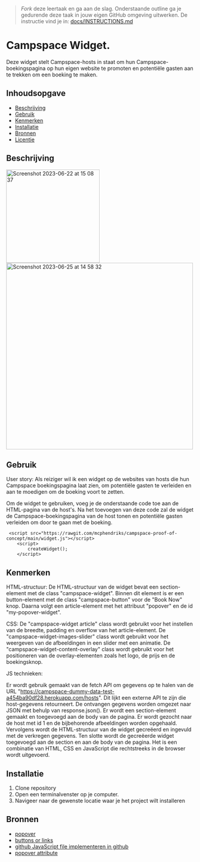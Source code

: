 > _Fork_ deze leertaak en ga aan de slag. Onderstaande outline ga je gedurende deze taak in jouw eigen GitHub omgeving uitwerken. De instructie vind je in: [docs/INSTRUCTIONS.md](docs/INSTRUCTIONS.md)

#  Campspace Widget.

Deze widget stelt Campspace-hosts in staat om hun Campspace-boekingspagina op hun eigen website te promoten en potentiële gasten aan te trekken om een boeking te maken.

## Inhoudsopgave

  * [Beschrijving](#beschrijving)
  * [Gebruik](#gebruik)
  * [Kenmerken](#kenmerken)
  * [Installatie](#installatie)
  * [Bronnen](#bronnen)
  * [Licentie](#licentie)

## Beschrijving
<img width="250" alt="Screenshot 2023-06-22 at 15 08 37" src="https://github.com/mcphendriks/proof-of-concept/assets/106346778/82da1861-a1a4-450e-9d04-3563ed99de5e">

<img width="500" alt="Screenshot 2023-06-25 at 14 58 32" src="https://github.com/mcphendriks/proof-of-concept/assets/106346778/3a42f1f9-d03a-44d0-a425-de8ca0d945d9">



## Gebruik

User story: 
Als reiziger wil ik een widget op de websites van hosts die hun Campspace boekingspagina laat zien, om potentiële gasten te verleiden en aan te moedigen om de boeking voort te zetten.

Om de widget te gebruiken, voeg je de onderstaande code toe aan de HTML-pagina van de host's. Na het toevoegen van deze code zal de widget de Campspace-boekingspagina van de host tonen en potentiële gasten verleiden om door te gaan met de boeking.

```
 <script src="https://rawgit.com/mcphendriks/campspace-proof-of-concept/main/widget.js"></script>
    <script>
        createWidget();
    </script>
```

## Kenmerken

HTML-structuur:
De HTML-structuur van de widget bevat een section-element met de class "campspace-widget". Binnen dit element is er een button-element met de class "campspace-button" voor de "Book Now" knop. Daarna volgt een article-element met het attribuut "popover" en de id "my-popover-widget".

CSS:
De "campspace-widget article" class wordt gebruikt voor het instellen van de breedte, padding en overflow van het article-element.
De "campspace-widget-images-slider" class wordt gebruikt voor het weergeven van de afbeeldingen in een slider met een animatie.
De "campspace-widget-content-overlay" class wordt gebruikt voor het positioneren van de overlay-elementen zoals het logo, de prijs en de boekingsknop.

JS technieken:

Er wordt gebruik gemaakt van de fetch API om gegevens op te halen van de URL "https://campspace-dummy-data-test-a454ba90df28.herokuapp.com/hosts". Dit lijkt een externe API te zijn die host-gegevens retourneert.
De ontvangen gegevens worden omgezet naar JSON met behulp van response.json().
Er wordt een section-element gemaakt en toegevoegd aan de body van de pagina.
Er wordt gezocht naar de host met id 1 en de bijbehorende afbeeldingen worden opgehaald.
Vervolgens wordt de HTML-structuur van de widget gecreëerd en ingevuld met de verkregen gegevens.
Ten slotte wordt de gecreëerde widget toegevoegd aan de section en aan de body van de pagina.
Het is een combinatie van HTML, CSS en JavaScript die rechtstreeks in de browser wordt uitgevoerd.


## Installatie
1. Clone repository
2. Open een terminalvenster op je computer.
3. Navigeer naar de gewenste locatie waar je het project wilt installeren

## Bronnen

  * [popover](https://mdn.github.io/dom-examples/popover-api/ )
  * [buttons or links](https://codepen.io/sophiekoonin/pen/oNZdebX)
  * [github JavaScript file implementeren in github](https://codepen.io/jonvadillo/pen/BKMdRP)
  * [popover attribute ](https://hidde.blog/popover-semantics/)

